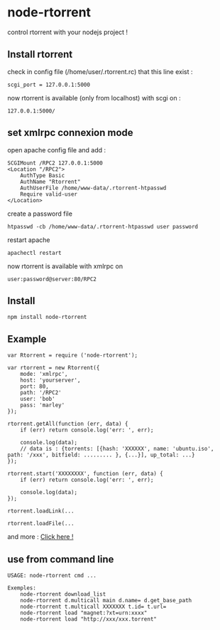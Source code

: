 # node-rtorrent
control rtorrent with your nodejs project !


## Install rtorrent
check in config file (/home/user/.rtorrent.rc) that this line exist :

    scgi_port = 127.0.0.1:5000

now rtorrent is available (only from localhost) with scgi on :
    
    127.0.0.1:5000/


## set xmlrpc connexion mode
open apache config file and add :

    SCGIMount /RPC2 127.0.0.1:5000
    <Location "/RPC2">
        AuthType Basic
        AuthName "Rtorrent"
        AuthUserFile /home/www-data/.rtorrent-htpasswd
        Require valid-user
    </Location>

create a password file
    
    htpasswd -cb /home/www-data/.rtorrent-htpasswd user password

restart apache

    apachectl restart

now rtorrent is available with xmlrpc on

    user:password@server:80/RPC2


## Install
    npm install node-rtorrent


## Example
    var Rtorrent = require ('node-rtorrent');

    var rtorrent = new Rtorrent({
        mode: 'xmlrpc',
        host: 'yourserver',
        port: 80,
        path: '/RPC2'
        user: 'bob'
        pass: 'marley'
    });

    rtorrent.getAll(function (err, data) {
        if (err) return console.log('err: ', err);

        console.log(data);
        // data is : {torrents: [{hash: 'XXXXXX', name: 'ubuntu.iso', path: '/xxx', bitfield: ......... }, {...}], up_total: ...}
    });

    rtorrent.start('XXXXXXXX', function (err, data) {
        if (err) return console.log('err: ', err);

        console.log(data);
    });

    rtorrent.loadLink(...

    rtorrent.loadFile(...


and more : [Click here !](test.js)


## use from command line

    USAGE: node-rtorrent cmd ...

    Exemples:
        node-rtorrent download_list
        node-rtorrent d.multicall main d.name= d.get_base_path
        node-rtorrent t.multicall XXXXXXX t.id= t.url=
        node-rtorrent load "magnet:?xt=urn:xxxx"
        node-rtorrent load "http://xxx/xxx.torrent"
